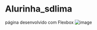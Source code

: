 # Alurinha_sdlima
página desenvolvido com Flexbox
![image](https://user-images.githubusercontent.com/58658312/217835153-e461a143-a4b0-4e85-8479-b52b50f2276a.png)
